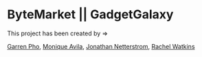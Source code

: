 # ByteMarket || GadgetGalaxy

This project has been created by =>

[Garren Pho](https://github.com/PhoReal14),
[Monique Avila](https://github.com/Moniii333),
[Jonathan Netterstrom](https://github.com/jnett93),
[Rachel Watkins](https://github.com/)